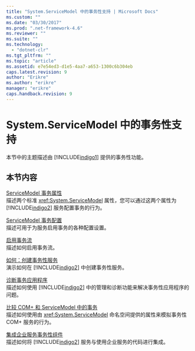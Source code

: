 ```yaml
---
title: "System.ServiceModel 中的事务性支持 | Microsoft Docs"
ms.custom: ""
ms.date: "03/30/2017"
ms.prod: ".net-framework-4.6"
ms.reviewer: ""
ms.suite: ""
ms.technology: 
  - "dotnet-clr"
ms.tgt_pltfrm: ""
ms.topic: "article"
ms.assetid: e7e54ed3-d1e5-4aa7-a653-1300c6b304eb
caps.latest.revision: 9
author: "Erikre"
ms.author: "erikre"
manager: "erikre"
caps.handback.revision: 9
---
```

# System.ServiceModel 中的事务性支持
本节中的主题描述由 [!INCLUDE[indigo1](../../../../includes/indigo1-md.md)] 提供的事务性功能。  
  
## 本节内容  
 [ServiceModel 事务属性](../../../../docs/framework/wcf/feature-details/servicemodel-transaction-attributes.md)  
 描述两个标准 <xref:System.ServiceModel> 属性，您可以通过这两个属性为 [!INCLUDE[indigo2](../../../../includes/indigo2-md.md)] 服务配置事务的行为。  
  
 [ServiceModel 事务配置](../../../../docs/framework/wcf/feature-details/servicemodel-transaction-configuration.md)  
 描述可用于为服务启用事务的各种配置设置。  
  
 [启用事务流](../../../../docs/framework/wcf/feature-details/enabling-transaction-flow.md)  
 描述如何启用事务流。  
  
 [如何：创建事务性服务](../../../../docs/framework/wcf/feature-details/how-to-create-a-transactional-service.md)  
 演示如何在 [!INCLUDE[indigo2](../../../../includes/indigo2-md.md)] 中创建事务性服务。  
  
 [诊断事务应用程序](../../../../docs/framework/wcf/feature-details/diagnosing-transactional-applications.md)  
 描述如何使用 [!INCLUDE[indigo2](../../../../includes/indigo2-md.md)] 中的管理和诊断功能来解决事务性应用程序的问题。  
  
 [比较 COM\+ 和 ServiceModel 中的事务](../../../../docs/framework/wcf/feature-details/comparing-transactions-in-com-and-servicemodel.md)  
 描述如何使用由 <xref:System.ServiceModel> 命名空间提供的属性来模拟事务性 COM\+ 服务的行为。  
  
 [集成企业服务事务性组件](../../../../docs/framework/wcf/feature-details/integrating-enterprise-services-transactional-components.md)  
 描述如何将 [!INCLUDE[indigo2](../../../../includes/indigo2-md.md)] 服务与使用企业服务的代码进行集成。